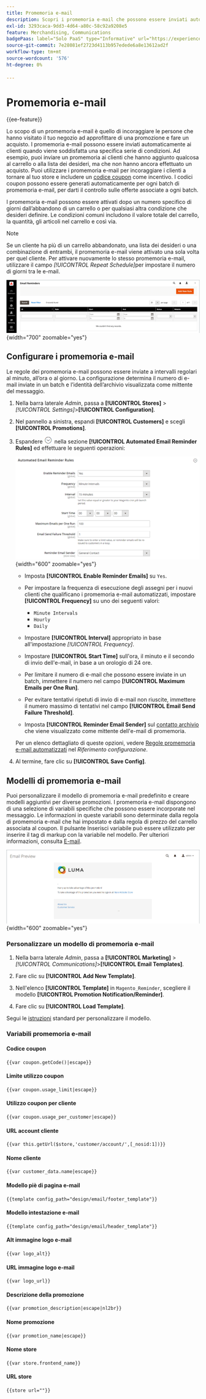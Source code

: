```yaml
---
title: Promemoria e-mail
description: Scopri i promemoria e-mail che possono essere inviati automaticamente ai clienti quando viene soddisfatto un set specifico di condizioni.
exl-id: 3293caca-9dd3-4d64-a80c-58c92a9208e5
feature: Merchandising, Communications
badgePaas: label="Solo PaaS" type="Informative" url="https://experienceleague.adobe.com/en/docs/commerce/user-guides/product-solutions" tooltip="Applicabile solo ai progetti Adobe Commerce on Cloud (infrastruttura PaaS gestita da Adobe) e ai progetti on-premise."
source-git-commit: 7e28081ef2723d4113b957edede6a8e13612ad2f
workflow-type: tm+mt
source-wordcount: '576'
ht-degree: 0%

---
```


# Promemoria e-mail

{{ee-feature}}

Lo scopo di un promemoria e-mail è quello di incoraggiare le persone che hanno visitato il tuo negozio ad approfittare di una promozione e fare un acquisto. I promemoria e-mail possono essere inviati automaticamente ai clienti quando viene soddisfatta una specifica serie di condizioni. Ad esempio, puoi inviare un promemoria ai clienti che hanno aggiunto qualcosa al carrello o alla lista dei desideri, ma che non hanno ancora effettuato un acquisto. Puoi utilizzare i promemoria e-mail per incoraggiare i clienti a tornare al tuo store e includere un [codice coupon](price-rules-cart-coupon.md) come incentivo. I codici coupon possono essere generati automaticamente per ogni batch di promemoria e-mail, per darti il controllo sulle offerte associate a ogni batch.

I promemoria e-mail possono essere attivati dopo un numero specifico di giorni dall’abbandono di un carrello o per qualsiasi altra condizione che desideri definire. Le condizioni comuni includono il valore totale del carrello, la quantità, gli articoli nel carrello e così via.

>[!NOTE]
>
>Se un cliente ha più di un carrello abbandonato, una lista dei desideri o una combinazione di entrambi, il promemoria e-mail viene attivato una sola volta per quel cliente. Per attivare nuovamente lo stesso promemoria e-mail, utilizzare il campo _[!UICONTROL Repeat Schedule]_&#x200B;per impostare il numero di giorni tra le e-mail.

![Promemoria e-mail](./assets/email-reminders.png){width="700" zoomable="yes"}

## Configurare i promemoria e-mail

Le regole dei promemoria e-mail possono essere inviate a intervalli regolari al minuto, all’ora o al giorno. La configurazione determina il numero di e-mail inviate in un batch e l’identità dell’archivio visualizzata come mittente del messaggio.

1. Nella barra laterale _Admin_, passa a **[!UICONTROL Stores]** > _[!UICONTROL Settings]_>**[!UICONTROL Configuration]**.

1. Nel pannello a sinistra, espandi **[!UICONTROL Customers]** e scegli **[!UICONTROL Promotions]**.

1. Espandere ![Il selettore di espansione](../assets/icon-display-expand.png) nella sezione **[!UICONTROL Automated Email Reminder Rules]** ed effettuare le seguenti operazioni:

   ![Configurazione clienti - regole promemoria e-mail automatizzate](../configuration-reference/customers/assets/promotions-automated-email-reminder-rules.png){width="600" zoomable="yes"}

   - Imposta **[!UICONTROL Enable Reminder Emails]** su `Yes`.

   - Per impostare la frequenza di esecuzione degli assegni per i nuovi clienti che qualificano i promemoria e-mail automatizzati, impostare **[!UICONTROL Frequency]** su uno dei seguenti valori:

      - `Minute Intervals`
      - `Hourly`
      - `Daily`

   - Impostare **[!UICONTROL Interval]** appropriato in base all&#39;impostazione _[!UICONTROL Frequency]_.

   - Impostare **[!UICONTROL Start Time]** sull&#39;ora, il minuto e il secondo di invio dell&#39;e-mail, in base a un orologio di 24 ore.

   - Per limitare il numero di e-mail che possono essere inviate in un batch, immettere il numero nel campo **[!UICONTROL Maximum Emails per One Run]**.

   - Per evitare tentativi ripetuti di invio di e-mail non riuscite, immettere il numero massimo di tentativi nel campo **[!UICONTROL Email Send Failure Threshold]**.

   - Imposta **[!UICONTROL Reminder Email Sender]** sul [contatto archivio](../getting-started/store-details.md#store-email-addresses) che viene visualizzato come mittente dell&#39;e-mail di promemoria.

   Per un elenco dettagliato di queste opzioni, vedere [Regole promemoria e-mail automatizzati](../configuration-reference/customers/promotions.md#automated-email-reminder-rules) nel _Riferimento configurazione_.

1. Al termine, fare clic su **[!UICONTROL Save Config]**.

## Modelli di promemoria e-mail

Puoi personalizzare il modello di promemoria e-mail predefinito e creare modelli aggiuntivi per diverse promozioni. I promemoria e-mail dispongono di una selezione di variabili specifiche che possono essere incorporate nel messaggio. Le informazioni in queste variabili sono determinate dalla regola di promemoria e-mail che hai impostato e dalla regola di prezzo del carrello associata al coupon. Il pulsante Inserisci variabile può essere utilizzato per inserire il tag di markup con la variabile nel modello. Per ulteriori informazioni, consulta [E-mail](../systems/email-templates.md).

![Anteprima promemoria e-mail](./assets/email-reminder-preview-promotion-template.png){width="600" zoomable="yes"}

### Personalizzare un modello di promemoria e-mail

1. Nella barra laterale _Admin_, passa a **[!UICONTROL Marketing]** > _[!UICONTROL Communications]_>**[!UICONTROL Email Templates]**.

1. Fare clic su **[!UICONTROL Add New Template]**.

1. Nell&#39;elenco **[!UICONTROL Template]** in `Magento_Reminder`, scegliere il modello **[!UICONTROL Promotion Notification/Reminder]**.

1. Fare clic su **[!UICONTROL Load Template]**.

Segui le [istruzioni](../systems/email-template-custom.md) standard per personalizzare il modello.

### Variabili promemoria e-mail

#### Codice coupon

```
{{var coupon.getCode()|escape}}
```

#### Limite utilizzo coupon

```
{{var coupon.usage_limit|escape}}
```

#### Utilizzo coupon per cliente

```
{{var coupon.usage_per_customer|escape}}
```

#### URL account cliente

```
{{var this.getUrl($store,'customer/account/',[_nosid:1])}}
```

#### Nome cliente

```
{{var customer_data.name|escape}}
```

#### Modello piè di pagina e-mail

```
{{template config_path="design/email/footer_template"}}
```

#### Modello intestazione e-mail

```
{{template config_path="design/email/header_template"}}
```

#### Alt immagine logo e-mail

```
{{var logo_alt}}
```

#### URL immagine logo e-mail

```
{{var logo_url}}
```

#### Descrizione della promozione

```
{{var promotion_description|escape|nl2br}}
```

#### Nome promozione

```
{{var promotion_name|escape}}
```

#### Nome store

```
{{var store.frontend_name}}
```

#### URL store

```
{{store url=""}}
```
